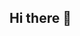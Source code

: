## Hi there 👋

<!--
**gabrielbonfanti/gabrielbonfanti** is a ✨ _special_ ✨ repository because its `README.md` (this file) appears on your GitHub profile.

Here are some ideas to get you started:

- 🙎🏼 olá sou o gabriel
- 🔃 estou cursando tecnico em desenvolimento de sistemas 
- 👻 tenho 20 anos 
- 🏘️ moro em blumenau-sc
- 🤖 ensino médio completo
-
